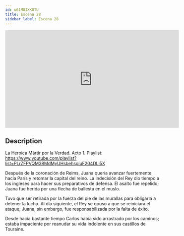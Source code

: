 ```yaml
---
id: u61M8IXKOTU
title: Escena 28
sidebar_label: Escena 28
---
```


<iframe
  width="560"
  height="315"
  src="https://www.youtube.com/embed/u61M8IXKOTU"
  title="YouTube video player"
  frameborder="0"
  allow="accelerometer; autoplay; clipboard-write; encrypted-media; gyroscope; picture-in-picture; web-share"
  referrerpolicy="strict-origin-when-cross-origin"
  allowfullscreen
></iframe>

## Description

La Heroica Mártir por la Verdad. Acto 1.
Playlist: https://www.youtube.com/playlist?list=PLrZFPVQM38MdMyUHsbehsgiuF204DLi5X

Después de la coronación de Reims, Juana quería avanzar fuertemente hacia París y retomar la capital del reino. La indecisión del Rey dio tiempo a los ingleses para hacer sus preparativos de defensa. El asalto fue repelido; Juana fue herida por una flecha de ballesta en el muslo.

Tuvo que ser retirada por la fuerza del pie de las murallas para obligarla a detener la lucha. Al día siguiente, el Rey se opuso a que se reiniciara el ataque; Juana, sin embargo, fue responsabilizada por la falta de éxito.

Desde hacía bastante tiempo Carlos había sido arrastrado por los caminos; estaba impaciente por reanudar su vida indolente en sus castillos de Touraine.
